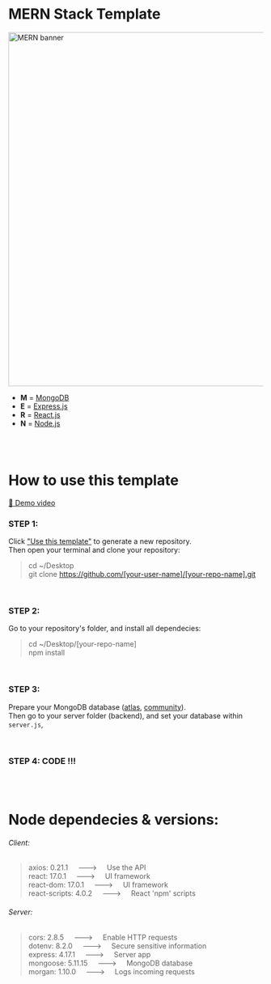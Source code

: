 # MERN Stack Template

<img src='https://github.com/belferink1996/MERN-template/blob/images/images/mern.jpeg' alt='MERN banner' width='700' />

- **M** = [MongoDB](https://www.mongodb.com)
- **E** = [Express.js](https://expressjs.com)
- **R** = [React.js](https://reactjs.org)
- **N** = [Node.js](https://nodejs.org)

<br />
<br />

# How to use this template

[📀 Demo video](https://youtu.be/N2pvvkyoS68)

### STEP 1:

Click ["Use this template"](https://github.com/belferink1996/MERN-template/generate) to generate a
new repository.<br /> Then open your terminal and clone your repository:

> cd ~/Desktop <br /> git clone https://github.com/[your-user-name]/[your-repo-name].git

<br />

### STEP 2:

Go to your repository's folder, and install all dependecies:

> cd ~/Desktop/[your-repo-name]<br /> npm install

<br />

### STEP 3:

Prepare your MongoDB database ([atlas](https://www.mongodb.com/cloud/atlas),
[community](<https://github.com/belferink1996/MERN-template/wiki/Install-MongoDB-Community-Server-(MacOS)>)).<br />
Then go to your server folder (backend), and set your database within `server.js`,

<br />

### STEP 4: CODE !!!

<br />
<br />

# Node dependecies & versions:

###### Client:

> axios: 0.21.1 &nbsp;&nbsp;&nbsp; ---> &nbsp;&nbsp;&nbsp; Use the API<br /> react: 17.0.1
> &nbsp;&nbsp;&nbsp; ---> &nbsp;&nbsp;&nbsp; UI framework<br /> react-dom: 17.0.1 &nbsp;&nbsp;&nbsp;
> ---> &nbsp;&nbsp;&nbsp; UI framework<br /> react-scripts: 4.0.2 &nbsp;&nbsp;&nbsp; --->
> &nbsp;&nbsp;&nbsp; React 'npm' scripts

###### Server:

> cors: 2.8.5 &nbsp;&nbsp;&nbsp; ---> &nbsp;&nbsp;&nbsp; Enable HTTP requests<br/> dotenv: 8.2.0
> &nbsp;&nbsp;&nbsp; ---> &nbsp;&nbsp;&nbsp; Secure sensitive information<br /> express: 4.17.1
> &nbsp;&nbsp;&nbsp; ---> &nbsp;&nbsp;&nbsp; Server app<br /> mongoose: 5.11.15 &nbsp;&nbsp;&nbsp;
> ---> &nbsp;&nbsp;&nbsp; MongoDB database<br /> morgan: 1.10.0 &nbsp;&nbsp;&nbsp; --->
> &nbsp;&nbsp;&nbsp; Logs incoming requests
